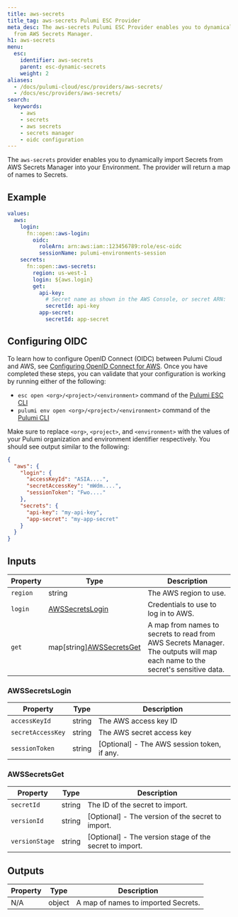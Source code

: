 ```yaml
---
title: aws-secrets
title_tag: aws-secrets Pulumi ESC Provider
meta_desc: The aws-secrets Pulumi ESC Provider enables you to dynamically import Secrets
  from AWS Secrets Manager.
h1: aws-secrets
menu:
  esc:
    identifier: aws-secrets
    parent: esc-dynamic-secrets
    weight: 2
aliases:
  - /docs/pulumi-cloud/esc/providers/aws-secrets/
  - /docs/esc/providers/aws-secrets/
search:
  keywords:
    - aws
    - secrets
    - aws secrets
    - secrets manager
    - oidc configuration
---
```


The `aws-secrets` provider enables you to dynamically import Secrets from AWS Secrets Manager into your Environment. The provider will return a map of names to Secrets.

## Example

```yaml
values:
  aws:
    login:
      fn::open::aws-login:
        oidc:
          roleArn: arn:aws:iam::123456789:role/esc-oidc
          sessionName: pulumi-environments-session
    secrets:
      fn::open::aws-secrets:
        region: us-west-1
        login: ${aws.login}
        get:
          api-key:
            # Secret name as shown in the AWS Console, or secret ARN:
            secretId: api-key
          app-secret:
            secretId: app-secret
```

## Configuring OIDC

To learn how to configure OpenID Connect (OIDC) between Pulumi Cloud and AWS, see [Configuring OpenID Connect for AWS](/docs/pulumi-cloud/oidc/provider/aws/). Once you have completed these steps, you can validate that your configuration is working by running either of the following:

* `esc open <org>/<project>/<environment>` command of the [Pulumi ESC CLI](/docs/esc-cli/)
* `pulumi env open <org>/<project>/<environment>` command of the [Pulumi CLI](/docs/install/)

Make sure to replace `<org>`, `<project>`, and `<environment>` with the values of your Pulumi organization and environment identifier respectively. You should see output similar to the following:

```json
{
  "aws": {
    "login": {
      "accessKeyId": "ASIA....",
      "secretAccessKey": "mWdm....",
      "sessionToken": "Fwo...."
    },
    "secrets": {
      "api-key": "my-api-key",
      "app-secret": "my-app-secret"
    }
  }
}
```

## Inputs

| Property | Type                                       | Description                                                                                                                  |
|----------|--------------------------------------------|------------------------------------------------------------------------------------------------------------------------------|
| `region` | string                                     | The AWS region to use.                                                                                                       |
| `login`  | [AWSSecretsLogin](#awssecretslogin)        | Credentials to use to log in to AWS.                                                                                         |
| `get`    | map[string][AWSSecretsGet](#awssecretsget) | A map from names to secrets to read from AWS Secrets Manager. The outputs will map each name to the secret's sensitive data. |

### AWSSecretsLogin

| Property          | Type   | Description                                 |
|-------------------|--------|---------------------------------------------|
| `accessKeyId`     | string | The AWS access key ID                       |
| `secretAccessKey` | string | The AWS secret access key                   |
| `sessionToken`    | string | [Optional] - The AWS session token, if any. |

### AWSSecretsGet

| Property       | Type   | Description                                             |
|----------------|--------|---------------------------------------------------------|
| `secretId`     | string | The ID of the secret to import.                         |
| `versionId`    | string | [Optional] - The version of the secret to import.       |
| `versionStage` | string | [Optional] - The version stage of the secret to import. |

## Outputs

| Property | Type   | Description                         |
|----------|--------|-------------------------------------|
| N/A      | object | A map of names to imported Secrets. |
